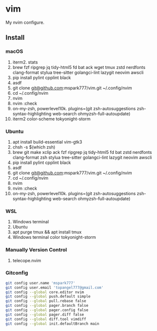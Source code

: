 # vim

My nvim configure.

## Install

### macOS
1. iterm2. stats
1. brew fzf ripgrep jq tidy-html5 fd bat ack wget tmux zstd nerdfonts clang-format stylua tree-sitter golangci-lint lazygit neovim awscli
1. pip install pylint cpplint black
1. asdf
1. git clone git@github.com:mspark777/vim.git ~/.config/nvim
1. cd ~/.config/nvim
1. nvim
1. nvim :check
1. on-my-zsh, powerlevel10k. plugins=(git zsh-autosuggestions zsh-syntax-highlighting web-search ohmyzsh-full-autoupdate)
1. iterm2 color-scheme tokyonight-storm


### Ubuntu
1. apt install build-essential vim-gtk3
1. chsh -s $(which zsh)
2. brew git make xclip ack fzf ripgrep jq tidy-html5 fd bat zstd nerdfonts clang-format zsh stylua tree-sitter golangci-lint lazygit neovim awscli
1. pip install pylint cpplint black
1. asdf
1. git clone git@github.com:mspark777/vim.git ~/.config/nvim
1. cd ~/.config/nvim
1. nvim
1. nvim :check
1. on-my-zsh, powerlevel10k. plugins=(git zsh-autosuggestions zsh-syntax-highlighting web-search ohmyzsh-full-autoupdate)


### WSL
1. Windows terminal
1. Ubuntu
1. apt purge tmux && apt install tmux
1. Windows terminal color tokyonight-storm

### Manually Version Control
1. telecope.nvim

### Gitconfig
```sh
git config user.name 'mspark777'
git config user.email 'topangel777@gmail.com'
git config --global core.editor nvim
git config --global push.default simple
git config --global pull.rebase false
git config --global pager.branch false
git config --global pager.config false
git config --global pager.diff false
git config --global diff.tool vimdiff
git config --global init.defaultBranch main
```
